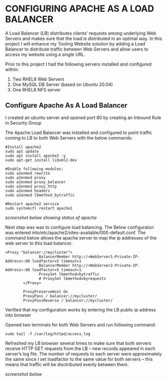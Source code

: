 # __CONFIGURING APACHE AS A LOAD BALANCER__

A Load Balancer (LB) distributes clients’ requests among underlying Web Servers and makes sure that the load is distributed in an optimal way. In this project I will enhance my Tooling Website solution by adding a Load Balancer to distribute traffic between Web Servers and allow users to access my website using a single URL.

Prior to this project I had the following servers installed and configured within:

1. Two RHEL8 Web Servers
1. One MySQL DB Server (based on Ubuntu 20.04)
1. One RHEL8 NFS server


## Configure Apache As A Load Balancer

I created an ubuntu server and opened port 80 by creating an Inbound Rule in Security Group


The Apache Load Balancer was installed and configured to point traffic coming to LB to both Web Servers with the below commands:

```
#Install apache2
sudo apt update
sudo apt install apache2 -y
sudo apt-get install libxml2-dev

#Enable following modules:
sudo a2enmod rewrite
sudo a2enmod proxy
sudo a2enmod proxy_balancer
sudo a2enmod proxy_http
sudo a2enmod headers
sudo a2enmod lbmethod_bytraffic

#Restart apache2 service
sudo systemctl restart apache2
```

*screenshot below showing status of apache*



Next step was was to configure load balancing. The Below configuraton was entered into/etc/apache2/sites-available/000-default.conf. The command below allows the apache server to map the ip addresses of the web server to this load balancer.

```
<Proxy "balancer://mycluster">
               BalancerMember http://<WebServer1-Private-IP-Address>:80 loadfactor=5 timeout=1
               BalancerMember http://<WebServer2-Private-IP-Address>:80 loadfactor=5 timeout=1
               ProxySet lbmethod=bytraffic
               # ProxySet lbmethod=byrequests
        </Proxy>

        ProxyPreserveHost On
        ProxyPass / balancer://mycluster/
        ProxyPassReverse / balancer://mycluster/

```

Verified that my configuration works by entering the LB public ip address into browser 

Opened two terminals for both Web Servers and run following command: 

```
sudo tail -f /var/log/httpd/access_log
```


Refreshed my LB browser several times to make sure that both servers receive HTTP GET requests from the LB – new records appeared in each server’s log file. The number of requests to each server were approximately the same since I set loadfactor to the same value for both servers – this means that traffic will be disctributed evenly between them.

*screenshot below*